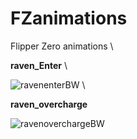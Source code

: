 # FZanimations
Flipper Zero animations \

**raven_Enter**  \

![ravenenterBW](https://github.com/user-attachments/assets/6489ac22-97d4-40dc-a822-2feed7179ad1)  \


**raven_overcharge**

![ravenoverchargeBW](https://github.com/user-attachments/assets/3b5063a3-027d-4c2b-aa3f-d663346f9730)
